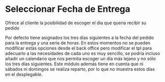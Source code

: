 # Seleccionar Fecha de Entrega
Ofrece al cliente la posibilidad de escoger el dia que queria recibir su pedido

Por defecto tiene asignados los tres días siguientes a la fecha del pedido para la entrega y una serie de horas.
En estos momentos no se pueden modificar estás opciones desde el back office pero modificar el tpl para adecuarlo a las necesidades de cada uno es muy sencillo, se podría incluso añadir un calendario que nos permita escoger un día más lejano y no sólo los tres días siguientes. Este módulo además tiene en cuenta que ni sábados ni domingos se realiza reparto, por lo que no muestra estos días en el desplegable.
